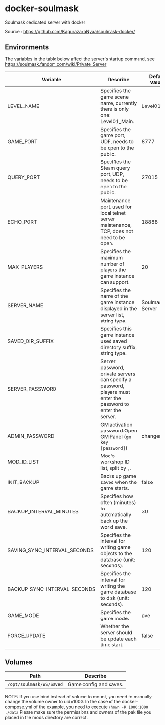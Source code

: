 # docker-soulmask

Soulmask dedicated server with docker

Source : https://github.com/KagurazakaNyaa/soulmask-docker/

## Environments

The variables in the table below affect the server's startup command, see <https://soulmask.fandom.com/wiki/Private_Server>

| Variable                     | Describe                                                                                                      | Default Values  | Allowed Values   |
|------------------------------|---------------------------------------------------------------------------------------------------------------|-----------------|------------------|
| LEVEL_NAME                   | Specifies the game scene name, currently there is only one: Level01_Main.                                     | Level01_Main    | Level01_Main     |
| GAME_PORT                    | Specifies the game port, UDP, needs to be open to the public.                                                 | 8777            | 1024-65535       |
| QUERY_PORT                   | Specifies the Steam query port, UDP, needs to be open to the public.                                          | 27015           | 1024-65535       |
| ECHO_PORT                    | Maintenance port, used for local telnet server maintenance, TCP, does not need to be open.                    | 18888           | 1024-65535       |
| MAX_PLAYERS                  | Specifies the maximum number of players the game instance can support.                                        | 20              | Positive integer |
| SERVER_NAME                  | Specifies the name of the game instance displayed in the server list, string type.                            | Soulmask Server | string           |
| SAVED_DIR_SUFFIX             | Specifies this game instance used saved directory suffix, string type.                                        |                 | string           |
| SERVER_PASSWORD              | Server password, private servers can specify a password, players must enter the password to enter the server. |                 | string           |
| ADMIN_PASSWORD               | GM activation password.Open GM Panel (`gm key [password]`)                                                    | changeme        | string           |
| MOD_ID_LIST                  | Mod's workshop ID list, split by `,`.                                                                         |                 | integer list     |
| INIT_BACKUP                  | Backs up game saves when the game starts.                                                                     | false           | true/false       |
| BACKUP_INTERVAL_MINUTES      | Specifies how often (minutes) to automatically back up the world save.                                        | 30              | Positive integer |
| SAVING_SYNC_INTERVAL_SECONDS | Specifies the interval for writing game objects to the database (unit: seconds).                              | 120             | Positive integer |
| BACKUP_SYNC_INTERVAL_SECONDS | Specifies the interval for writing the game database to disk (unit: seconds).                                 | 120             | Positive integer |
| GAME_MODE                    | Specifies the game mode.                                                                                      | pve             | pve/pvp          |
| FORCE_UPDATE                 | Whether the server should be update each time start.                                                          | false           | true/false       |

## Volumes

| Path                     | Describe               |
|--------------------------|------------------------|
| `/opt/soulmask/WS/Saved` | Game config and saves. |

NOTE: If you use bind instead of volume to mount, you need to manually change the volume owner to uid=1000.
In the case of the docker-compose.yml of the example, you need to execute `chown -R 1000:1000 ./data`
Please make sure the permissions and owners of the pak file you placed in the mods directory are correct.
